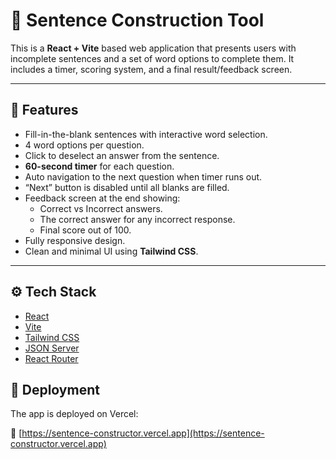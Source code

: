 # 🧠 Sentence Construction Tool

This is a **React + Vite** based web application that presents users with incomplete sentences and a set of word options to complete them. It includes a timer, scoring system, and a final result/feedback screen.

---

## 📌 Features

- Fill-in-the-blank sentences with interactive word selection.
- 4 word options per question.
- Click to deselect an answer from the sentence.
- **60-second timer** for each question.
- Auto navigation to the next question when timer runs out.
- “Next” button is disabled until all blanks are filled.
- Feedback screen at the end showing:
  - Correct vs Incorrect answers.
  - The correct answer for any incorrect response.
  - Final score out of 100.
- Fully responsive design.
- Clean and minimal UI using **Tailwind CSS**.

---

## ⚙️ Tech Stack

- [React](https://reactjs.org/)
- [Vite](https://vitejs.dev/)
- [Tailwind CSS](https://tailwindcss.com/)
- [JSON Server](https://github.com/typicode/json-server)
- [React Router](https://reactrouter.com/)

## 🚀 Deployment

The app is deployed on Vercel:

🔗 [https://sentence-constructor.vercel.app](https://sentence-constructor.vercel.app)


